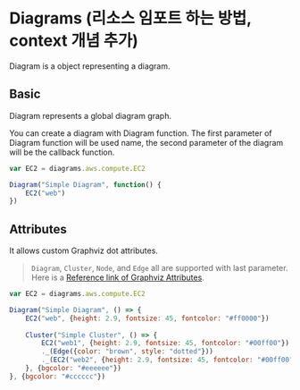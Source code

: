# Diagrams (리소스 임포트 하는 방법, context 개념 추가)

Diagram is a object representing a diagram.

## Basic

Diagram represents a global diagram graph.

You can create a diagram with Diagram function. 
The first parameter of Diagram function will be used name, the second parameter of the diagram will be the callback function.

```js
var EC2 = diagrams.aws.compute.EC2

Diagram("Simple Diagram", function() {
    EC2("web")
})	
```

## Attributes

It allows custom Graphviz dot attributes.

> `Diagram`, `Cluster`, `Node`, and `Edge` all are supported with last parameter. Here is a [Reference link of Graphviz Attributes](https://www.graphviz.org/doc/info/attrs.html).

```js
var EC2 = diagrams.aws.compute.EC2

Diagram("Simple Diagram", () => {
    EC2("web", {height: 2.9, fontsize: 45, fontcolor: "#ff0000"})
	
	Cluster("Simple Cluster", () => {
		EC2("web1", {height: 2.9, fontsize: 45, fontcolor: "#00ff00"})
		._(Edge({color: "brown", style: "dotted"}))
		._(EC2("web2", {height: 2.9, fontsize: 45, fontcolor: "#00ff00"}))
	}, {bgcolor: "#eeeeee"})
}, {bgcolor: "#cccccc"})	
```
